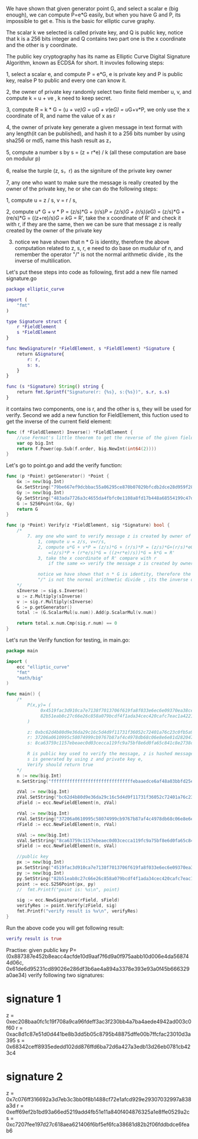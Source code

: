 We have shown that given generator point G, and select a scalar e (big enough), we can compute P=e*G easily, but when you have G and P, its impossible to get e. 
This is the basic for elliptic curve graphy.

The scalar k we selected is called private key, and Q is public key, notice that k is a 256 bits integer and Q contains two part one is the x coordinate and the other
is y coordinate. 

The public key cryptography has its name as Elliptic Curve Digital Signature Algorithm, known as ECDSA for short. It invovles following steps:

1, select a scalar e, and compute P = e*G, e is private key and P is public key, realse P to public and every one can know it.

2, the owner of private key randomly select two finite field member u, v, and compute k = u + ve , k need to keep secret.

3, compute R = k * G = (u + v*e)*G = u*G + v*(e*G) = u*G+v*P, we only use the x coordinate of R, and name the value of x as r

4, the owner of private key generate a given message in text format with any length(it can be published), and hash it to a 256 bits number by using sha256 or md5, 
name this hash result as z，

5, compute a number s by s = (z + r*e) / k (all these computation are base on modulur p)

6, realse the turple (z, s，r) as the signiture of the private key owner

7, any one who want to make sure the message is really created by the owner of the private key, he or she can do the following steps:
   
   1, compute u = z / s, v = r / s,
   
   2, compute u* G + v * P = (z/s)*G + (r/s)*P = (z/s)*G + (r/s)*(e*G) = (z/s)*G + (re/s)*G = ((z+re)/s)*G = k*G = R',
   take the x coordinate of R' and check it with r, if they are the same, then we can be sure that message z is really created by the owner of the private key

   3. notice we have shown that n * G is identity, therefore the above computation related to z, s, r, e need to do base on mudulur of n, and remember the operator
      "/" is not the normal arithmetic divide , its the inverse of  multilication.

Let's put these steps into code as following, first add a new file named signature.go
```g
package elliptic_curve

import (
	"fmt"
)

type Signature struct {
	r *FieldElement
	s *FieldElement
}

func NewSignature(r *FieldElement, s *FieldElement) *Signature {
	return &Signature{
		r: r,
		s: s,
	}
}

func (s *Signature) String() string {
	return fmt.Sprintf("Signature(r: {%s}, s:{%s})", s.r, s.s)
}

```
it contains two components, one is r, and the other is s, they will be used for verify. Second we add a new function for FieldElement, this fuction used to get
the inverse of the current field element:
```go
func (f *FieldElement) Inverse() *FieldElement {
	//use Fermat's little theorem to get the reverse of the given field element
	var op big.Int
	return f.Power(op.Sub(f.order, big.NewInt(int64(2))))
}
```
Let's go to point.go and add the verify function:
```go
func (p *Point) getGenerator() *Point {
	Gx := new(big.Int)
	Gx.SetString("79be667ef9dcbbac55a06295ce870b07029bfcdb2dce28d959f2815b16f81798", 16)
	Gy := new(big.Int)
	Gy.SetString("483ada7726a3c4655da4fbfc0e1108a8fd17b448a68554199c47d08ffb10d4b8", 16)
	G := S256Point(Gx, Gy)
	return G
}

func (p *Point) Verify(z *FieldElement, sig *Signature) bool {
	/*
		7. any one who want to verify message z is created by owner of e:
		    1, compute u = z/s, v=r/s,
			2, compute u*G + v*P = (z/s)*G + (r/s)*P = (z/s)*G+(r/s)*eG
				=(z/s)*P + (r*e/s)*G = ((z+r*e)/s))*G = k*G = R'
			3, take the x coordinate of R' compare with r
				if the same => verify the message z is created by owner of e

			notice we have shown that n * G is identity, therefore the above computation related to z, s, r, e need to do base on mudulur of n, and remember the operator
			"/" is not the normal arithmetic divide , its the inverse of  multilication.
	*/
	sInverse := sig.s.Inverse()
	u := z.Multiply(sInverse)
	v := sig.r.Multiply(sInverse)
	G := p.getGenerator()
	total := (G.ScalarMul(u.num)).Add(p.ScalarMul(v.num))

	return total.x.num.Cmp(sig.r.num) == 0
}
```

Let's run the Verify function for testing, in main.go:
```go
package main

import (
	ecc "elliptic_curve"
	"fmt"
	"math/big"
)

func main() {
	/*
        P(x,y)= (
             0x4519fac3d910ca7e7138f7013706f619fa8f033e6ec6e09370ea38cee6a7574，
             82b51eab8c27c66e26c858a079bcdf4f1ada34cec420cafc7eac1a42216fb6c4
		)

		z: 0xbc62d4b80d9e36da29c16c5d4d9f11731f36052c72401a76c23c0fb5a9b74423
		r: 37206a0610995c58074999cb9767b87af4c4978db68c06e8e6e81d282047a7c6
		s: 8ca63759c1157ebeaec0d03cecca119fc9a75bf8e6d0fa65c841c8e2738cdaec

		R is public key used to verify the message, z is hashed message,
		s is generated by using z and private key e,
		Verify should return true
	*/
	n := new(big.Int)
	n.SetString("fffffffffffffffffffffffffffffffebaaedce6af48a03bbfd25e8cd0364141", 16)

	zVal := new(big.Int)
	zVal.SetString("bc62d4b80d9e36da29c16c5d4d9f11731f36052c72401a76c23c0fb5a9b74423", 16)
	zField := ecc.NewFieldElement(n, zVal)

	rVal := new(big.Int)
	rVal.SetString("37206a0610995c58074999cb9767b87af4c4978db68c06e8e6e81d282047a7c6", 16)
	rField := ecc.NewFieldElement(n, rVal)

	sVal := new(big.Int)
	sVal.SetString("8ca63759c1157ebeaec0d03cecca119fc9a75bf8e6d0fa65c841c8e2738cdaec", 16)
	sField := ecc.NewFieldElement(n, sVal)

	//public key
	px := new(big.Int)
	px.SetString("4519fac3d910ca7e7138f7013706f619fa8f033e6ec6e09370ea38cee6a7574", 16)
	py := new(big.Int)
	py.SetString("82b51eab8c27c66e26c858a079bcdf4f1ada34cec420cafc7eac1a42216fb6c4", 16)
	point := ecc.S256Point(px, py)
	//	fmt.Printf("point is: %s\n", point)

	sig := ecc.NewSignature(rField, sField)
	verifyRes := point.Verify(zField, sig)
	fmt.Printf("verify result is %v\n", verifyRes)
}
```
Run the above code you will get following result:
```g
verify result is true
```

Practise:
given public key P=(0x887387e452b8eacc4acfde10d9aaf7f6d9a0f975aabb10d006e4da568744d06c, 0x61de6d95231cd89026e286df3b6ae4a894a3378e393e93a0f45b666329a0ae34)
verify following two signatures:

# signature 1
z = 0xec208baa0fc1c19f708a9ca96fdeff3ac3f230bb4a7ba4aede4942ad003c0f60
r = 0xac8d1c87e51d0d441be8b3dd5b05c8795b48875dffe00b7ffcfac23010d3a395
s = 0x68342ceff8935ededd102dd876ffd6ba72d6a427a3edb13d26eb0781cb423c4
# signature 2
z = 0x7c076ff316692a3d7eb3c3bb0f8b1488cf72e1afcd929e29307032997a838a3d
r = 0xeff69ef2b1bd93a66ed5219add4fb51e11a840f404876325a1e8ffe0529a2c
s = 0xc7207fee197d27c618aea621406f6bf5ef6fca38681d82b2f06fddbdce6feab6
